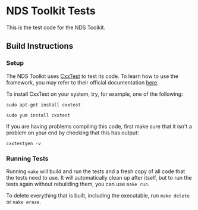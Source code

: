 # NDS Toolkit Tests

This is the test code for the NDS Toolkit.

## Build Instructions

### Setup

The NDS Toolkit uses [CxxTest](http://cxxtest.com/) to test its code. To learn
how to use the framework, you may refer to their official documentation
[here](http://cxxtest.com/cxxtest/doc/guide.html).

To install CxxTest on your system, try, for example, one of the following:

```
sudo apt-get install cxxtest
```

```
sudo yum install cxxtest
```

If you are having problems compiling this code, first make sure that it isn't
a problem on your end by checking that this has output:

```
cxxtestgen -v
```

### Running Tests

Running ```make``` will build and run the tests and a fresh copy of all code
that the tests need to use. It will automatically clean up after itself, but
to run the tests again without rebuilding them, you can use ```make run```.

To delete everything that is built, including the executable, run
```make delete``` or ```make erase```.

